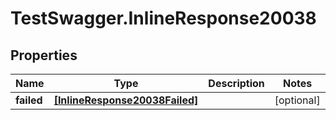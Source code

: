 # TestSwagger.InlineResponse20038

## Properties

Name | Type | Description | Notes
------------ | ------------- | ------------- | -------------
**failed** | [**[InlineResponse20038Failed]**](InlineResponse20038Failed.md) |  | [optional] 



